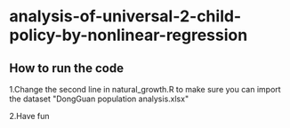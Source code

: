 # analysis-of-universal-2-child-policy-by-nonlinear-regression

## How to run the code

1.Change the second line in natural_growth.R to make sure you can import the dataset "DongGuan population analysis.xlsx"

2.Have fun
